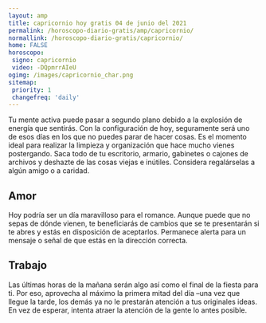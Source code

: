 ```yaml
---
layout: amp
title: capricornio hoy gratis 04 de junio del 2021 
permalink: /horoscopo-diario-gratis/amp/capricornio/
normallink: /horoscopo-diario-gratis/capricornio/
home: FALSE
horoscopo:
 signo: capricornio
 video: -DQpmrrAIeU
ogimg: /images/capricornio_char.png
sitemap:
 priority: 1
 changefreq: 'daily'
---
```



Tu mente activa puede pasar a segundo plano debido a la explosión de energía que sentirás. Con la configuración de hoy, seguramente será uno de esos días en los que no puedes parar de hacer cosas. Es el momento ideal para realizar la limpieza y organización que hace mucho vienes postergando. Saca todo de tu escritorio, armario, gabinetes o cajones de archivos y deshazte de las cosas viejas e inútiles. Considera regalárselas a algún amigo o a caridad.

## Amor

Hoy podría ser un día maravilloso para el romance. Aunque puede que no sepas de dónde vienen, te beneficiarás de cambios que se te presentarán si te abres y estás en disposición de aceptarlos. Permanece alerta para un mensaje o señal de que estás en la dirección correcta.

## Trabajo

Las últimas horas de la mañana serán algo así como el final de la fiesta para ti. Por eso, aprovecha al máximo la primera mitad del día –una vez que llegue la tarde, los demás ya no le prestarán atención a tus originales ideas. En vez de esperar, intenta atraer la atención de la gente lo antes posible.